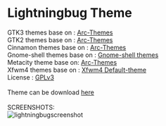 # Lightningbug Theme
GTK3 themes base on : [Arc-Themes](https://github.com/horst3180/arc-theme) </br>
GTK2 themes base on : [Arc-Themes](https://github.com/horst3180/arc-theme) </br>
Cinnamon themes base on : [Arc-Themes](https://github.com/horst3180/arc-theme) </br>
Gnome-shell themes base on : [Gnome-shell themes](https://gitlab.gnome.org/GNOME/gnome-shell/-/tree/gnome-3-38/data/theme) </br>
Metacity theme base on: [Arc-Themes](https://github.com/horst3180/arc-theme) </br>
Xfwm4 themes base on : [Xfwm4 Default-theme](https://gitlab.xfce.org/Dridi/xfwm4/-/tree/master/themes/default) </br>
License : [GPLv3](https://choosealicense.com/licenses/gpl-3.0/)</br></br>
Theme can be download [here](https://www.pling.com/p/1238824/)</br></br>
SCREENSHOTS:</br>
![lightningbugscreenshot](https://i.ibb.co/DpvzB8L/lightningbug-tabs-improve.png "Lightningbug screenshot")</br>


